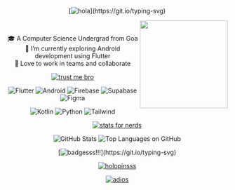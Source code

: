 <div align="center">

  [![hola](https://readme-typing-svg.demolab.com?font=Doto&size=50&pause=1000&color=F7F7F7&center=true&vCenter=true&width=435&lines=hi!;hola!;hallo!)](https://git.io/typing-svg)

  <img align="right" src="https://user-images.githubusercontent.com/5713670/87202985-820dcb80-c2b6-11ea-9f56-7ec461c497c3.gif" width="200">

  <br>

  🎓 A Computer Science Undergrad from Goa  
  🔭 I’m currently exploring Android development using Flutter  
  👯 Love to work in teams and collaborate  


  [![trust me bro](https://readme-typing-svg.demolab.com?font=Doto&size=30&pause=1000&color=F7F7F7&center=true&vCenter=true&width=435&lines=my+tech+stack!;'kinda'+%3D%5D)](https://git.io/typing-svg)

  ![Flutter](https://img.shields.io/badge/Flutter-%2302569B.svg?style=for-the-badge&logo=Flutter&logoColor=white)
  ![Android](https://img.shields.io/badge/Android-3DDC84?style=for-the-badge&logo=android&logoColor=white)
  ![Firebase](https://img.shields.io/badge/firebase-a08021?style=for-the-badge&logo=firebase&logoColor=ffcd34)
  ![Supabase](https://img.shields.io/badge/Supabase-3ECF8E?style=for-the-badge&logo=supabase&logoColor=white)
  ![Figma](https://img.shields.io/badge/Figma-F24E1E?style=for-the-badge&logo=figma&logoColor=white)

  ![Kotlin](https://img.shields.io/badge/kotlin-%237F52FF.svg?style=for-the-badge&logo=kotlin&logoColor=white) 
  ![Python](https://img.shields.io/badge/python-3670A0?style=for-the-badge&logo=python&logoColor=ffdd54) 
  ![Tailwind](https://img.shields.io/badge/Tailwind_CSS-38B2AC?style=for-the-badge&logo=tailwind-css&logoColor=white)

</div>

<div align="center">

  [![stats for nerds](https://readme-typing-svg.demolab.com?font=Doto&size=30&pause=1000&color=F7F7F7&center=true&vCenter=true&width=435&lines=stats+for+nerds)](https://git.io/typing-svg)

  ![GitHub Stats](http://github-profile-summary-cards.vercel.app/api/cards/stats?username=DeeptejD&theme=github_dark)
  ![Top Languages on GitHub](http://github-profile-summary-cards.vercel.app/api/cards/most-commit-language?username=DeeptejD&theme=github_dark)

  [![badgesss!!!](https://readme-typing-svg.demolab.com?font=Doto&size=30&pause=1000&color=F7F7F7&center=true&vCenter=true&width=435&lines=badgesss!!!)](https://git.io/typing-svg)

  [![holopinsss](https://holopin.me/deeptejj)](https://holopin.io/@deeptejj)

  [![adios](https://readme-typing-svg.demolab.com?font=Doto&size=30&pause=1000&color=F7F7F7&center=true&vCenter=true&width=435&lines=%3D%5D)](https://git.io/typing-svg)

</div>
